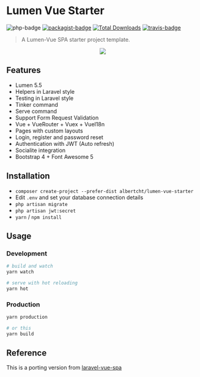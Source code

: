 # Lumen Vue Starter 

![php-badge](https://img.shields.io/packagist/php-v/albertcht/lumen-vue-starter.svg)
[![packagist-badge](https://img.shields.io/packagist/v/albertcht/lumen-vue-starter.svg)](https://packagist.org/packages/albertcht/lumen-vue-starter)
[![Total Downloads](https://poser.pugx.org/albertcht/lumen-vue-starter/downloads)](https://packagist.org/packages/albertcht/lumen-vue-starter)
[![travis-badge](https://travis-ci.org/albertcht/lumen-vue-starter.svg?branch=master)](https://travis-ci.org/albertcht/lumen-vue-starter)

> A Lumen-Vue SPA starter project template.

<p align="center">
<img src="https://i.imgur.com/NHFTsGt.png">
</p>

## Features

- Lumen 5.5
- Helpers in Laravel style
- Testing in Laravel style
- Tinker command
- Serve command
- Support Form Request Validation
- Vue + VueRouter + Vuex + VueI18n
- Pages with custom layouts 
- Login, register and password reset
- Authentication with JWT (Auto refresh)
- Socialite integration
- Bootstrap 4 + Font Awesome 5

## Installation

- `composer create-project --prefer-dist albertcht/lumen-vue-starter`
- Edit `.env` and set your database connection details
- `php artisan migrate`
- `php artisan jwt:secret`
- `yarn` / `npm install`

## Usage

### Development

```bash
# build and watch
yarn watch

# serve with hot reloading
yarn hot
```

### Production

```bash
yarn production

# or this
yarn build
```

## Reference

This is a porting version from [laravel-vue-spa](https://github.com/cretueusebiu/laravel-vue-spa)
